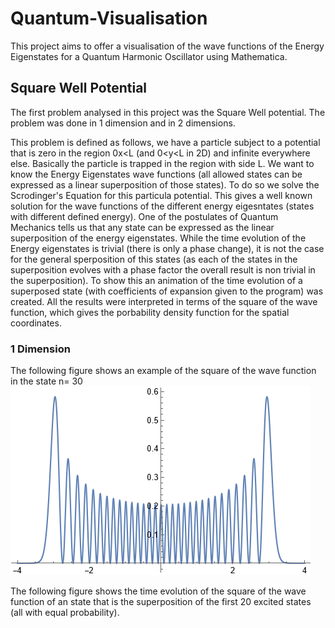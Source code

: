 # Quantum-Visualisation
This project aims to offer a visualisation of the wave functions of the Energy Eigenstates for a Quantum Harmonic Oscillator using Mathematica. 
## Square Well Potential
The first problem analysed in this project was the Square Well potential. The problem was done in 1 dimension and in 2 dimensions.

This problem is defined as follows, we have a particle subject to a potential that is zero in the region 0x<L (and 0<y<L in 2D) and infinite everywhere else.
Basically the particle is trapped in the region with side L. We want to know the Energy Eigenstates wave functions (all allowed states can be expressed as a linear superposition of those states). To do so we solve the Scrodinger's Equation for this particula potential. This gives a well known solution for the wave functions of the different energy eigesntates (states with different defined energy). One of the postulates of Quantum Mechanics tells us that any state can be expressed as the linear superposition of the energy eigenstates. While the time evolution of the Energy eigenstates is trivial (there is only a phase change), it is not the case for the general sperposition of this states (as each of the states in the superposition evolves with a phase factor the overall result is non trivial in the superposition). To show this an animation of the time evolution of a superposed state (with coefficients of expansion given to the program) was created. All the results were interpreted in terms of the square of the wave function, which gives the porbability density function for the spatial coordinates.
### 1 Dimension
The following figure shows an example of the square of the wave function in the state n= 30
![This is an image](/Results/Harmonic1DN=30.png)

The following figure shows the time evolution of the square of the wave function of an state that is the superposition of the first 20 excited states (all with equal probability).
